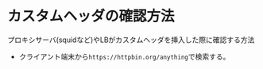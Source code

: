 # カスタムヘッダの確認方法
プロキシサーバ(squidなど)やLBがカスタムヘッダを挿入した際に確認する方法

- クライアント端末から`https://httpbin.org/anything`で検索する。
